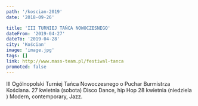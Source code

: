 ```yaml
---
path: '/koscian-2019'
date: '2018-09-26'

title: 'III TURNIEJ TAŃCA NOWOCZESNEGO'
dateFrom: '2019-04-27'
dateTo: '2019-04-28'
city: 'Kościan'
image: 'image.jpg'
tags: []
link: http://www.mass-team.pl/festiwal-tanca
promoted: false
---
```

III Ogólnopolski Turniej Tańca Nowoczesnego o Puchar Burmistrza Kościana.
27 kwietnia (sobota) Disco Dance, hip Hop 28 kwietnia (niedziela ) Modern, contemporary, Jazz. 